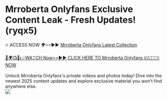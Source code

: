 # Mrroberta Onlyfans Exclusive Content Leak - Fresh Updates! (ryqx5)

🔥 ACCESS NOW 🌍==►► <a href="https://tinyurl.com/kvy9nzfs" rel="nofollow">Mrroberta Onlyfans Latest Collection</a>
<br><br>
[🔴🌍📺📱👉WA𝚃CH Now==►► CLICK HERE TO Mrroberta Onlyfans 𝚆𝙰𝚃𝙲𝙷 NOW](https://tinyurl.com/kvy9nzfs)
<br><br>
Unlock Mrroberta Onlyfans's private videos and photos today! Dive into the newest 2025 content updates and explore exclusive material you won’t find anywhere else.
<br>
<a href="https://tinyurl.com/kvy9nzfs" rel="nofollow" data-target="animated-image.originalLink"><img src="https://camo.githubusercontent.com/8a4f000d20f83aca3bf7ec5f350d767afa0574a8a352519fd8cfa583a6f93a33/68747470733a2f2f692e696d6775722e636f6d2f644a486b345a712e676966" data-canonical-src="https://i.imgur.com/dJHk4Zq.gif" style="max-width: 100%; display: inline-block;" data-target="animated-image.originalImage"></a>
<br>
